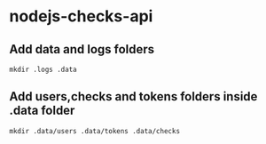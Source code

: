 # nodejs-checks-api

## Add data and logs folders

```
mkdir .logs .data
```

## Add users,checks and tokens folders inside .data folder

```
mkdir .data/users .data/tokens .data/checks
```
